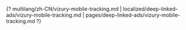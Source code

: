 {? multilang/zh-CN/vizury-mobile-tracking.md | localized/deep-linked-ads/vizury-mobile-tracking.md | pages/deep-linked-ads/vizury-mobile-tracking.md ?}
